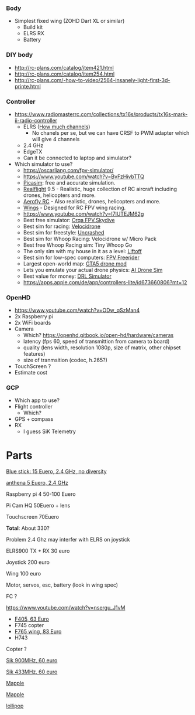 ### Body

- Simplest fixed wing (ZOHD Dart XL or similar)
  - Build kit
  - ELRS RX
  - Battery

### DIY body

- http://rc-plans.com/catalog/item421.html
- http://rc-plans.com/catalog/item254.html
- http://rc-plans.com/-how-to-video/2564-insanely-light-first-3d-printe.html

### Controller

- https://www.radiomasterrc.com/collections/tx16s/products/tx16s-mark-ii-radio-controller
  - ELRS ([How much channels](https://www.expresslrs.org/2.0/faq/#how-many-channels-does-elrs-support))
    - No chanels per se, but we can have CRSF to PWM adapter which will give 4 channels
  - 2.4 GHz
  - EdgeTX
  - Can it be connected to laptop and simulator?
- Which simulator to use?
  - https://oscarliang.com/fpv-simulator/
  - https://www.youtube.com/watch?v=BvFzHivbTTQ
  - [Picasim](http://www.rowlhouse.co.uk/PicaSim/): free and accurate simulation.
  - [Realflight](https://www.realflight.com/) 9.5 - Realistic, huge collection of RC aircraft including drones, helicopters and more.
  - [Aerofly RC](https://www.ikarus.net/en/) - Also realistic, drones, helicopters and more.
  - [Wings](https://www.wings-sim.com/) - Designed for RC FPV wing racing.
  - https://www.youtube.com/watch?v=I7lUTEJM62g
  - Best free simulator: [Orqa FPV.Skydive](https://skydive.orqafpv.com/)
  - Best sim for racing: [Velocidrone](https://www.velocidrone.com/)
  - Best sim for freestyle: [Uncrashed](https://store.steampowered.com/app/1682970/Uncrashed__FPV_Drone_Simulator/)
  - Best sim for Whoop Racing: Velocidrone w/ Micro Pack
  - Best free Whoop Racing sim: Tiny Whoop Go
  - The only sim with my house in it as a level: [Liftoff](https://www.liftoff-game.com/)
  - Best sim for low-spec computers: [FPV Freerider](https://store.steampowered.com/app/854250/FPV_Freerider/)
  - Largest open-world map: [GTA5 drone mod](https://www.gta5-mods.com/scripts/fpv-drone-racing)
  - Lets you emulate your actual drone physics: [AI Drone Sim](https://store.steampowered.com/app/1608560/AI_Drone_Simulator/)
  - Best value for money: [DRL Simulator](https://store.steampowered.com/app/641780/The_Drone_Racing_League_Simulator/)
  - https://apps.apple.com/de/app/controllers-lite/id673660806?mt=12

### OpenHD

- https://www.youtube.com/watch?v=ODw_qSzMan4
- 2x Raspberry pi
- 2x WiFi boards
- Camera
  - Which? https://openhd.gitbook.io/open-hd/hardware/cameras
  - latency (fps 60, speed of transmittion from camera to board)
  - quality (lens width, resolution 1080p, size of matrix, other chipset features)
  - size of tranmsition (codec, h.265?)
- TouchScreen ?
- Estimate cost

### GCP

- Which app to use?
- Flight controller
  - Which?
- GPS + compass
- RX
  - I guess SiK Telemetry

# Parts

[Blue stick: 15 Euero, 2.4 GHz, no diversity](https://www.aliexpress.com/item/4000051464939.html)

[anthena 5 Euero, 2.4 GHz](https://www.aliexpress.com/item/1005001968013220.html)

Raspberry pi 4 50-100 Euero

Pi Cam HQ 50Euero + lens

Touchscreen 70Euero

**Total**: About 330?

Problem 2.4 Ghz may interfer with ELRS on joystick

ELRS900 TX + RX 30 euro

Joystick 200 euro

Wing 100 euro

Motor, servos, esc, battery (look in wing spec)

FC ?

https://www.youtube.com/watch?v=nsergu_J1vM

- [F405, 63 Euro](https://www.banggood.com/30_5+30_5mm-Matek-System-F405-HDTE-Flight-Controller-5V-1_5A-BEC-for-FPV-Racing-RC-Drone-p-1958580.html?cur_warehouse=CN&rmmds=search)
- F745 copter
- [F765 wing, 83 Euro](https://www.banggood.com/Matek-Systems-F765-WSE-STM32F765VIh6-Flight-Controller-Built-in-OSD-for-RC-Airplane-Fixed-Wing-p-1890404.html?cur_warehouse=CN&rmmds=search)
- H743

Copter ?

[Sik 900MHz, 60 euro](https://shop.holybro.com/sik-telemetry-radio-v3_p1103.html?)

[Sik 433MHz, 60 euro](https://store.mrobotics.io/product-p/mro-sikv2airgnd-mr.htm)

[Mapple](https://www.aliexpress.com/item/1005001638854607.html?spm=a2g0o.productlist.0.0.6a8195c3HgygiI&algo_pvid=a542ed57-5da1-4ce2-a5ef-44ed955e6529&algo_exp_id=a542ed57-5da1-4ce2-a5ef-44ed955e6529-1&pdp_ext_f=%7B"sku_id"%3A"12000016928054435"%7D&pdp_npi=2%40dis%21EUR%21%2126.49%21%21%21%21%21%402103399116565939874605014e5867%2112000016928054435%21sea)

[Mapple](https://www.aliexpress.com/item/32989509234.html?spm=a2g0o.detail.1000014.4.5c0b26eaWvxUbk&gps-id=pcDetailBottomMoreOtherSeller&scm=1007.40050.281175.0&scm_id=1007.40050.281175.0&scm-url=1007.40050.281175.0&pvid=43dbde8d-9846-4742-b1a5-65feef3dae08&_t=gps-id:pcDetailBottomMoreOtherSeller,scm-url:1007.40050.281175.0,pvid:43dbde8d-9846-4742-b1a5-65feef3dae08,tpp_buckets:668%232846%238110%231995&pdp_ext_f=%7B"sku_id"%3A"66866394036"%2C"sceneId"%3A"30050"%7D&pdp_npi=2%40dis%21EUR%21%2119.9%21%21%21%21%21%402101d1bd16565929613467802ec396%2166866394036%21rec)

[lollipop](https://www.aliexpress.com/item/32813557046.html?spm=a2g0o.productlist.0.0.25484c57Bvh2Ur&algo_pvid=b557cc36-7b31-4022-9f67-fb142501cbc3&algo_exp_id=b557cc36-7b31-4022-9f67-fb142501cbc3-0&pdp_ext_f=%7B"sku_id"%3A"64655346262"%7D&pdp_npi=2%40dis%21EUR%21%214.65%21%21%21%21%21%402101d91e16566002541885828e150a%2164655346262%21sea)
